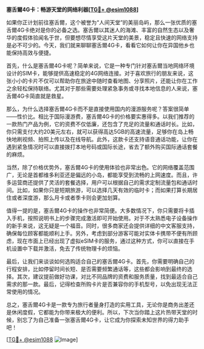 **塞舌爾4G卡：畅游天堂的网络利器[[TG💪+ @esim1088](https://t.me/s/esim1088)]**

如果你正计划前往塞舌爾，这个被誉为“人间天堂”的美丽岛屿，那么一张优质的塞舌爾4G卡绝对是你的必备之选。塞舌爾以其迷人的海滩、丰富的自然生态以及奢华的度假体验闻名于世，但要想尽情享受这片天堂的美景，稳定且快速的网络支持是必不可少的。今天，我们就来聊聊塞舌爾4G卡，看看它如何让你在异国他乡也能保持高效与便捷。

首先，什么是塞舌爾4G卡呢？简单来说，它是一种专门针对塞舌爾当地网络环境设计的SIM卡，能够提供高速稳定的4G网络连接。对于喜欢旅行的朋友来说，这张小小的卡片不仅可以帮助你在旅途中随时查看地图、分享照片，还能让你在工作之余轻松保持联络。尤其对于那些需要处理紧急事务或寻找本地信息的人来说，塞舌爾4G卡简直就是救星。

那么，为什么选择塞舌爾4G卡而不是直接使用国内的漫游服务呢？答案很简单——性价比。相比于国际漫游费，塞舌爾4G卡的价格要实惠得多。以我们推荐的一款热门产品为例，它的资费不仅低廉，还包含了充足的流量和通话时长。比如，你只需支付大约20美元左右，就可以获得高达5GB的高速流量，足够你在岛上畅快地刷视频、拍照上传以及在线导航。此外，这款卡还支持语音通话功能，让你在遇到紧急情况时可以直接拨打本地号码或国际长途，省去了额外购买国际通话套餐的麻烦。

当然，除了价格优势外，塞舌爾4G卡的使用体验也非常出色。它的网络覆盖范围广，无论是首都维多利亚还是偏远的小岛，都能享受到流畅的上网速度。而且，许多运营商还提供了灵活的套餐选择，用户可以根据自己的需求定制流量包和通话时间。比如，如果你只是短期旅游，可以选择几天有效的临时卡；而如果打算长期居住或者深度游，那么月卡或者季卡则会更加划算。

值得一提的是，塞舌爾4G卡的操作也非常简便。大多数情况下，你只需要将卡插入手机，按照说明书上的步骤完成激活即可开始使用。对于不太熟悉电子设备操作的新手来说，这无疑是一个福音。同时，很多商家还会提供详细的中文客服支持，确保每位顾客都能顺利上手。另外，考虑到部分游客可能对实体卡携带不便有所顾虑，现在市面上已经出现了虚拟eSIM卡的服务，通过这种方式，你可以直接在手机设置中下载并激活，免去了传统物理卡的烦恼。

最后，让我们来谈谈如何选购适合自己的塞舌爾4G卡。首先，你需要明确自己的行程安排，比如停留时间长短、是否需要频繁通话等，这些都会影响到最终的选择。其次，建议提前做好功课，对比不同品牌的资费和服务质量，找到最适合自己需求的那一款。最后，记得检查所购卡片是否兼容你的手机型号，以免出现无法正常使用的情况。

总之，塞舌爾4G卡是一款专为旅行者量身打造的实用工具，无论你是商务出差还是休闲度假，它都能为你带来极大的便利。所以，下次当你踏上这片热带天堂的时候，别忘了为自己准备一张塞舌爾4G卡，让它成为你探索未知世界的得力助手吧！

[[TG💪+ @esim1088](https://t.me/s/esim1088) ![Image](https://i.postimg.cc/4NQfJmqS/Snipaste-2025-05-13-00-14-12.png)]